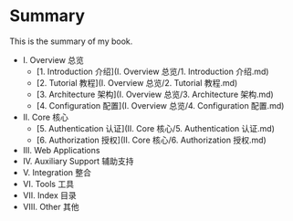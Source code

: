 # Summary

This is the summary of my book.

* I. Overview 总览
    * [1. Introduction 介绍](I. Overview 总览/1. Introduction 介绍.md) 
    * [2. Tutorial 教程](I. Overview 总览/2. Tutorial 教程.md) 
    * [3. Architecture 架构](I. Overview 总览/3. Architecture 架构.md) 
    * [4. Configuration 配置](I. Overview 总览/4. Configuration 配置.md) 
* II. Core 核心
    * [5. Authentication 认证](II. Core 核心/5. Authentication 认证.md) 
    * [6. Authorization 授权](II. Core 核心/6. Authorization 授权.md) 
* III. Web Applications
* IV. Auxiliary Support 辅助支持
* V. Integration 整合
* VI. Tools 工具
* VII. Index 目录
* VIII. Other 其他
